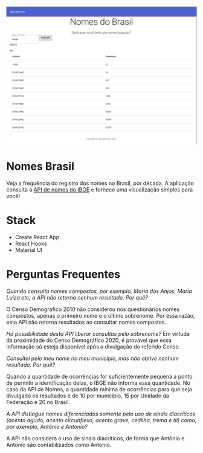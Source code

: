 ![Nomes do Brasil](https://github.com/gurgelrenan/nomes-brasil/blob/master/public/application_preview.png)

# Nomes Brasil

Veja a frequência do registro dos nomes no Brasil, por década. A aplicação consulta a [API de nomes do IBGE](https://servicodados.ibge.gov.br/api/docs/censos/nomes?versao=2) e fornece uma visualização simples para você!

# Stack
- Create React App
- React Hooks
- Material UI

# Perguntas Frequentes

*Quando consulto nomes compostos, por exemplo, Maria dos Anjos, Maria Luiza etc, a API não retorna nenhum resultado. Por quê?*

O Censo Demográfico 2010 não considerou nos questionários nomes compostos, apenas o primeiro nome e o último sobrenome. Por essa razão, esta API não retorna resultados ao consultar nomes compostos.


*Há possibilidade desta API liberar consultas pelo sobrenome?*
Em virtude da proximidade do Censo Demográfico 2020, é provável que essa informação só esteja disponível após a divulgação do referido Censo.


*Consultei pelo meu nome no meu município, mas não obtive nenhum resultado. Por quê?*

Quando a quantidade de ocorrências for suficientemente pequena a ponto de permitir a identificação delas, o IBGE não informa essa quantidade. No caso da API de Nomes, a quantidade mínima de ocorrências para que seja divulgado os resultados é de 10 por município, 15 por Unidade da Federação e 20 no Brasil.


*A API distingue nomes diferenciados somente pelo uso de sinais diacríticos (acento agudo, acento circunflexo, acento grave, cedilha, trema e til) como, por exemplo, Antônio e Antonio?*

A API não considera o uso de sinais diacríticos, de forma que Antônio e Antonio são contabilizados como Antonio.
